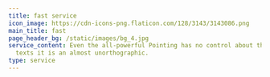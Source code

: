 ```yaml
---
title: fast service
icon_image: https://cdn-icons-png.flaticon.com/128/3143/3143086.png
main_title: fast
page_header_bg: /static/images/bg_4.jpg
service_content: Even the all-powerful Pointing has no control about the blind
  texts it is an almost unorthographic.
type: service
---
```

